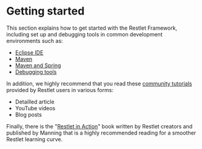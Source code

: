 Getting started
===============

This section explains how to get started with the Restlet Framework,
including set up and debugging tools in common development environments
such as:

-   [Eclipse
    IDE](http://web.archive.org/web/20111013181457/http://wiki.restlet.org/docs_2.1/13-restlet/21-restlet/192-restlet/93-restlet.html "Getting started with Eclipse IDE")
-   [Maven](http://web.archive.org/web/20111013181457/http://wiki.restlet.org/docs_2.1/13-restlet/21-restlet/192-restlet/92-restlet.html "Getting started with Maven")
-   [Maven and
    Spring](http://web.archive.org/web/20111013181457/http://wiki.restlet.org/docs_2.1/13-restlet/21-restlet/192-restlet/381-restlet.html "Getting Started with Maven and Spring")
-   [Debugging
    tools](http://web.archive.org/web/20111013181457/http://wiki.restlet.org/docs_2.1/13-restlet/21-restlet/192-restlet/102-restlet.html "Debugging tools")

In addition, we highly recommend that you read these [community
tutorials](http://web.archive.org/web/20111013181457/http://wiki.restlet.org/community/167-restlet.html)
provided by Restlet users in various forms:

-   Detailled article
-   YouTube videos
-   Blog posts

Finally, there is the "[Restlet in
Action](http://web.archive.org/web/20111013181457/http://www.manning.com/affiliate/idevaffiliate.php?id=1121_217)"
book written by Restlet creators and published by Manning that is a
highly recommended reading for a smoother Restlet learning curve.

